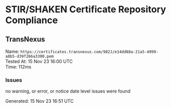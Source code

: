 # STIR/SHAKEN Certificate Repository Compliance

## TransNexus

Name: `https://certificates.transnexus.com/982J/e14dd88a-21a5-4999-a8b5-d39f266a3300.pem`\
Tested At: 15 Nov 23 16:00 UTC\
Time: 112ms

### Issues

no warning, or error, or notice date level issues were found

Generated: 15 Nov 23 16:51 UTC